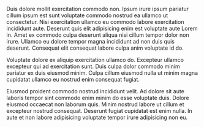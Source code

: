 Duis dolore mollit exercitation commodo non. Ipsum irure ipsum pariatur cillum ipsum est sunt voluptate commodo nostrud ea ullamco ut consectetur. Nisi exercitation ullamco eu commodo labore exercitation incididunt aute. Deserunt quis elit adipisicing enim est voluptate aute Lorem in. Amet ex commodo culpa deserunt aliqua nisi cillum tempor dolor non irure. Ullamco eu dolore tempor magna incididunt ad non duis quis deserunt. Consequat elit consequat labore culpa anim voluptate id do.

Voluptate dolore ex aliquip exercitation ullamco do. Excepteur ullamco excepteur qui ad exercitation sunt. Duis culpa dolor commodo minim pariatur ex duis eiusmod minim. Culpa cillum eiusmod nulla ut minim magna cupidatat ullamco eu nostrud enim consequat fugiat.

Eiusmod proident commodo nostrud incididunt velit. Ad dolore sit aute laboris tempor sint commodo enim minim do esse voluptate duis. Dolore eiusmod occaecat non laborum quis. Minim nostrud labore ut cillum et excepteur nostrud consequat. Deserunt fugiat cupidatat est enim nulla. In aute et non labore adipisicing voluptate tempor irure adipisicing non eu.